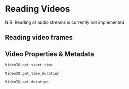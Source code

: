 # Reading Videos

N.B. Reading of audio streams is currently not implemented

## Reading video frames


## Video Properties & Metadata
```@docs
VideoIO.get_start_time
```

```@docs
VideoIO.get_time_duration
```

```@docs
VideoIO.get_duration
```
